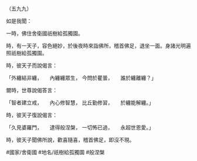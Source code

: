 （五九九）

如是我聞：

一時，佛住舍衛國祇樹給孤獨園。

時，有一天子，容色絕妙，於後夜時來詣佛所，稽首佛足，退坐一面。身諸光明遍照祇樹給孤獨園。

時，彼天子而說偈言：

「外纏結非纏，　　內纏纏眾生，
今問於瞿曇，　　誰於纏離纏？」

爾時，世尊說偈答言：

「智者建立戒，　　內心修智慧，
比丘勤修習，　　於纏能解纏。」

時，彼天子復說偈言：

「久見婆羅門，　　逮得般涅槃，
一切怖已過，　　永超世恩愛。」

時，彼天子聞佛所說，歡喜隨喜，稽首佛足，即沒不現。

#國家/舍衛國
#地名/祇樹給孤獨園
#般涅槃
